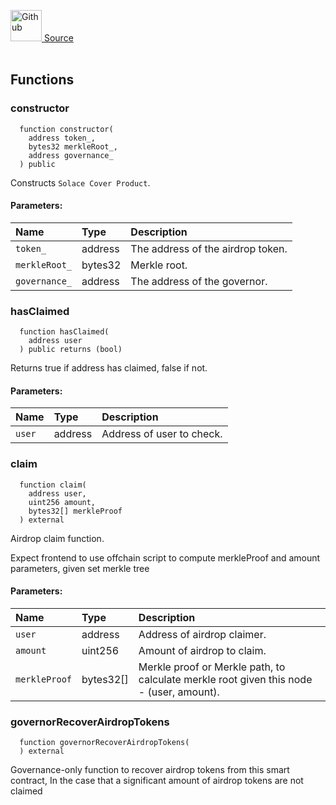 <a href="https://github.com/solace-fi/solace-core/blob/main/contracts/airdrop/MerkleDistributor.sol"><img src="/img/github.svg" alt="Github" width="50px"/> Source</a><br/><br/>




## Functions
### constructor
```solidity
  function constructor(
    address token_,
    bytes32 merkleRoot_,
    address governance_
  ) public
```
Constructs `Solace Cover Product`.


#### Parameters:
| Name | Type | Description                                                          |
| :--- | :--- | :------------------------------------------------------------------- |
| `token_` | address | The address of the airdrop token. |
| `merkleRoot_` | bytes32 | Merkle root. |
| `governance_` | address | The address of the governor. |

### hasClaimed
```solidity
  function hasClaimed(
    address user
  ) public returns (bool)
```
Returns true if address has claimed, false if not.


#### Parameters:
| Name | Type | Description                                                          |
| :--- | :--- | :------------------------------------------------------------------- |
| `user` | address | Address of user to check. |

### claim
```solidity
  function claim(
    address user,
    uint256 amount,
    bytes32[] merkleProof
  ) external
```
Airdrop claim function.

Expect frontend to use offchain script to compute merkleProof and amount parameters, given set merkle tree

#### Parameters:
| Name | Type | Description                                                          |
| :--- | :--- | :------------------------------------------------------------------- |
| `user` | address | Address of airdrop claimer. |
| `amount` | uint256 | Amount of airdrop to claim. |
| `merkleProof` | bytes32[] | Merkle proof or Merkle path, to calculate merkle root given this node - (user, amount). |

### governorRecoverAirdropTokens
```solidity
  function governorRecoverAirdropTokens(
  ) external
```
Governance-only function to recover airdrop tokens from this smart contract,
In the case that a significant amount of airdrop tokens are not claimed




